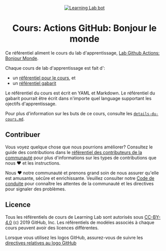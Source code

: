 <p align="center"><a href="https://lab.github.com/"><img alt="Learning Lab bot" src="https://user-images.githubusercontent.com/16547949/62085817-83232580-b22a-11e9-8693-7c54205b04e5.png"></a></p>

<h1 align="center">Cours: Actions GitHub: Bonjour le monde</h1>

Ce référentiel aliment le cours du lab d'apprentissage, [Lab Github Actions: Bonjour Monde](https://lab.github.com/CollegeBoreal/lab-github-actions:-bonjour-monde).

Chaque cours de lab d'apprentissage est fait d':
- un [référentiel pour le cours](https://github.com/CollegeBoreal/lab-bonjour-github-actions), et
- un [référentiel gabarit](https://github.com/CollegeBoreal/lab-bonjour-github-actions-gabarit)

Le référentiel du cours est écrit en YAML et Markdown. Le référentiel du gabarit pourrait être écrit dans n'importe quel language supportant les ojectifs d'apprentissage.

Pour plus d'information sur les buts de ce cours, consulte les [`details-du-cours.md`](details-du-cours.md).

## Contribuer

Vous voyez quelque chose que nous pourrions améliorer? Consultez le guide des contributions dans le [référentiel des contributeurs de la communauté](https://github.com/githubtraining/community-contributors/blob/master/CONTRIBUTING.md) pour plus d'informations sur les types de contributions que nous :heart: et les instructions.

Nous :heart: notre communauté et prenons grand soin de nous assurer qu'elle est amusante, sécûre et enrichissante. Veuillez consulter notre [Code de conduite](https://github.com/githubtraining/community-contributors/blob/master/CODE_OF_CONDUCT.md) pour connaître les attentes de la communauté et les directives pour signaler des problèmes.

## Licence

Tous les référentiels de cours de Learning Lab sont autorisés sous [CC-BY-4.0](./LICENSE) (c) 2019 GitHub, Inc. Les référentiels de modèles associés à chaque cours peuvent avoir des licences différentes.

Lorsque vous utilisez les logos GitHub, assurez-vous de suivre les [directives relatives au logo GitHub](https://github.com/logos)

